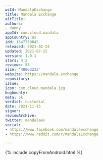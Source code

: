 ```yaml
---
wsId: MandalaExchange
title: Mandala Exchange
altTitle: 
authors:
- danny
appId: com.cloud.mandala
appCountry: us
idd: 1547739845
released: 2021-02-24
updated: 2021-07-15
version: 1.0.1
stars: 4.2
reviews: 58
size: '48863232'
website: https://mandala.exchange
repository: 
issue: 
icon: com.cloud.mandala.jpg
bugbounty: 
meta: ok
verdict: custodial
date: 2021-11-15
signer: 
reviewArchive: 
twitter: mandalaex
social:
- https://www.facebook.com/mandalaexchange
- https://www.reddit.com/r/MandalaExchange

---
```


{% include copyFromAndroid.html %}
